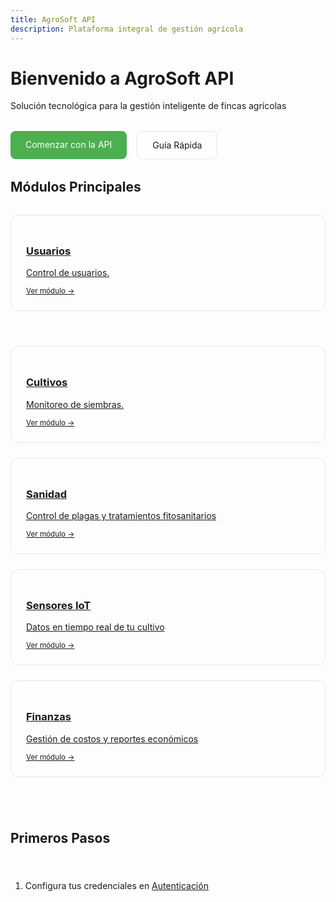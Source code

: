 ```yaml
---
title: AgroSoft API
description: Plataforma integral de gestión agrícola
---
```


<style>
  /* Estilos para la página completa */
  .api-banner {
    background: #f0f7e6;
    padding: 1rem;
    border-radius: 8px;
    margin: 1.5rem 0;
    font-family: monospace;
    border: 1px solid #4CAF50;
  }
  
  .modules-grid {
    display: grid;
    gap: 1.5rem;
    grid-template-columns: repeat(auto-fit, minmin(250px, 1fr));
    margin: 2rem 0;
  }
  
  .module-card {
    border: 1px solid #e2e8f0;
    border-radius: 12px;
    padding: 1.5rem;
    transition: all 0.3s ease;
  }
  
  .module-card:hover {
    transform: translateY(-5px);
    box-shadow: 0 10px 20px rgba(0,0,0,0.1);
    border-color: #4CAF50;
  }
  
  .quick-links {
    display: flex;
    gap: 1rem;
    margin: 2rem 0;
  }
  
  .link-button {
    padding: 0.8rem 1.5rem;
    border-radius: 8px;
    background: #4CAF50;
    color: white;
    text-decoration: none;
  }
</style>



#  Bienvenido a AgroSoft API

Solución tecnológica para la gestión inteligente de fincas agrícolas

<!-- Quick Links -->
<div class="quick-links">
  <a href="/autenticacion/introduccion" class="link-button">
     Comenzar con la API
  </a>
  <a href="/guias/quickstart" class="link-button" style="background: transparent; border: 1px solid #e2e8f0; color: inherit;">
     Guía Rápida
  </a>
</div>

##  Módulos Principales

<div class="modules-grid">
  <!-- Tarjeta de usuarios -->
  <a href="/usuarios/introduccion" class="module-card">
    <div style="font-size: 2rem; margin-bottom: 1rem;"></div>
    <h3>Usuarios</h3>
    <p>Control de usuarios.</p>
    <small>Ver módulo →</small>
  </a>

<div class="modules-grid">
  <!-- Tarjeta de Cultivos -->
  <a href="/seguimiento/cultivo" class="module-card">
    <div style="font-size: 2rem; margin-bottom: 1rem;"></div>
    <h3>Cultivos</h3>
    <p>Monitoreo de siembras.</p>
    <small>Ver módulo →</small>
  </a>
  
  <!-- Tarjeta de Sanidad -->
  <a href="/sanidad/introduccio" class="module-card">
    <div style="font-size: 2rem; margin-bottom: 1rem;"></div>
    <h3>Sanidad</h3>
    <p>Control de plagas y tratamientos fitosanitarios</p>
    <small>Ver módulo →</small>
  </a>
  
  <!-- Tarjeta de Sensores -->
  <a href="/sensores/introduccion" class="module-card">
    <div style="font-size: 2rem; margin-bottom: 1rem;"></div>
    <h3>Sensores IoT</h3>
    <p>Datos en tiempo real de tu cultivo</p>
    <small>Ver módulo →</small>
  </a>
  
  <!-- Tarjeta de Finanzas -->
  <a href="/finanzas/introduccion" class="module-card">
    <div style="font-size: 2rem; margin-bottom: 1rem;"></div>
    <h3>Finanzas</h3>
    <p>Gestión de costos y reportes económicos</p>
    <small>Ver módulo →</small>
  </a>
</div>

## Primeros Pasos

1. Configura tus credenciales en [Autenticación](/autenticacion/obtener-token/)



